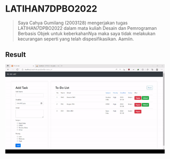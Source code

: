 # LATIHAN7DPBO2022
>Saya Cahya Gumilang (2003128) mengerjakan tugas LATIHAN7DPBO2022 dalam mata kuliah Desain dan Pemrograman Berbasis Objek untuk keberkahanNya maka saya tidak melakukan kecurangan seperti yang telah dispesifikasikan. Aamiin.

## Result

![1](screenshot/task.gif)
